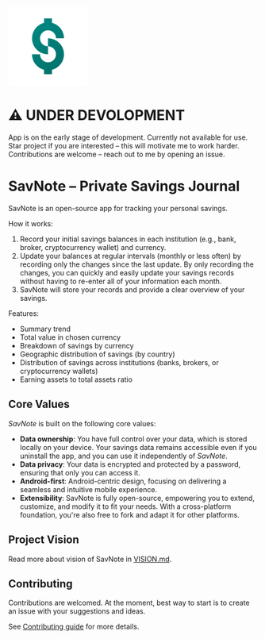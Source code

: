 <img src=".github/savnote.png" alt="SavNote" />

# ⚠️ UNDER DEVOLOPMENT
App is on the early stage of development. Currently not available for use. Star project if you are interested – this will motivate me to work harder. Contributions are welcome – reach out to me by opening an issue.

# SavNote – Private Savings Journal
SavNote is an open-source app for tracking your personal savings.

How it works:
1. Record your initial savings balances in each institution (e.g., bank, broker, cryptocurrency wallet) and currency.
2. Update your balances at regular intervals (monthly or less often) by recording only the changes since the last update.
By only recording the changes, you can quickly and easily update your savings records without having to re-enter all of your information each month.
3. SavNote will store your records and provide a clear overview of your savings.

Features:
- Summary trend
- Total value in chosen currency
- Breakdown of savings by currency
- Geographic distribution of savings (by country)
- Distribution of savings across institutions (banks, brokers, or cryptocurrency wallets)
- Earning assets to total assets ratio


## Core Values
*SavNote* is built on the following core values:
* **Data ownership**: You have full control over your data, which is stored locally on your device. Your savings data remains accessible even if you uninstall the app, and you can use it independently of *SavNote*.
* **Data privacy**: Your data is encrypted and protected by a password, ensuring that only you can access it.
* **Android-first**: Android-centric design, focusing on delivering a seamless and intuitive mobile experience.
* **Extensibility**: SavNote is fully open-source, empowering you to extend, customize, and modify it to fit your needs. With a cross-platform foundation, you're also free to fork and adapt it for other platforms.


## Project Vision  
Read more about vision of SavNote in [VISION.md](VISION.md).


## Contributing
Contributions are welcomed. At the moment, best way to start is to create an issue with your suggestions and ideas.

See [Contributing guide](/CONTRIBUTING.md) for more details.

